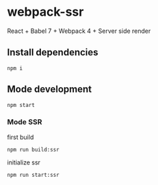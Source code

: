 # webpack-ssr
React + Babel 7 + Webpack 4 + Server side render

## Install dependencies
```
npm i
```
## Mode development
```
npm start
```

### Mode SSR

first build
```
npm run build:ssr
```

initialize ssr
```
npm run start:ssr
```
